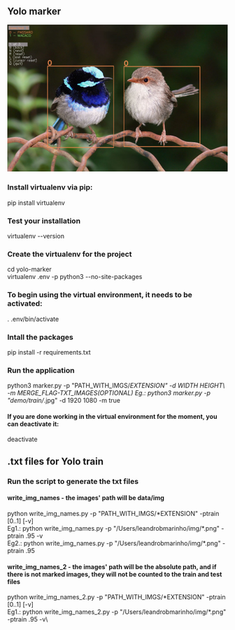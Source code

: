 ## Yolo marker

![screenshot](./screen.png)

### Install virtualenv via pip:
pip install virtualenv

### Test your installation
virtualenv --version



### Create the virtualenv for the project
cd yolo-marker\
virtualenv .env -p python3 --no-site-packages

### To begin using the virtual environment, it needs to be activated:
. .env/bin/activate

### Intall the packages
pip install -r requirements.txt

### Run the application
python3 marker.py -p "PATH_WITH_IMGS/*EXTENSION\" -d WIDTH HEIGHT\ -m MERGE_FLAG-TXT_IMAGES(OPTIONAL)
Eg.:  python3 marker.py -p "demo/train/*.jpg" -d 1920 1080 -m true

#### If you are done working in the virtual environment for the moment, you can deactivate it:
deactivate


## .txt files for Yolo train

### Run the script to generate the txt files
#### write_img_names - the images' path will be data/img
python write_img_names.py -p \"PATH_WITH_IMGS/*EXTENSION\" -ptrain [0..1] [-v]\
Eg1.: python write_img_names.py -p \"/Users/leandrobmarinho/img/\*.png\" -ptrain .95 -v\
Eg2.: python write_img_names.py -p \"/Users/leandrobmarinho/img/\*.png\" -ptrain .95

#### write_img_names_2 - the images' path will be the absolute path, and if there is not marked images, they will not be counted to the train and test files
python write_img_names_2.py -p \"PATH_WITH_IMGS/*EXTENSION\" -ptrain [0..1] [-v]\
Eg1.: python write_img_names_2.py -p \"/Users/leandrobmarinho/img/\*.png\" -ptrain .95 -v\
